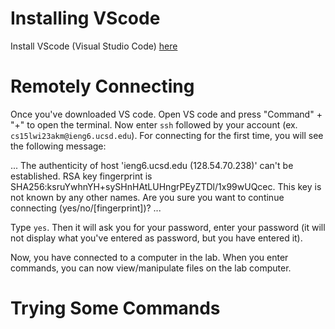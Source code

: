 Installing VScode
=================
Install VScode (Visual Studio Code) [here](https://code.visualstudio.com/)

Remotely Connecting
===================
Once you've downloaded VS code. Open VS code and press "Command" + "+" to open the terminal.
Now enter `ssh` followed by your account (ex. `cs15lwi23akm@ieng6.ucsd.edu`). For connecting for the first time, you will see the following message:

...
The authenticity of host 'ieng6.ucsd.edu (128.54.70.238)' can't be established.
RSA key fingerprint is SHA256:ksruYwhnYH+sySHnHAtLUHngrPEyZTDl/1x99wUQcec.
This key is not known by any other names.
Are you sure you want to continue connecting (yes/no/[fingerprint])?
...

Type `yes`. Then it will ask you for your password, enter your password (it will not display what you've entered as password, but you have entered it).

Now, you have connected to a computer in the lab. When you enter commands, you can now view/manipulate files on the lab computer.



Trying Some Commands
====================


